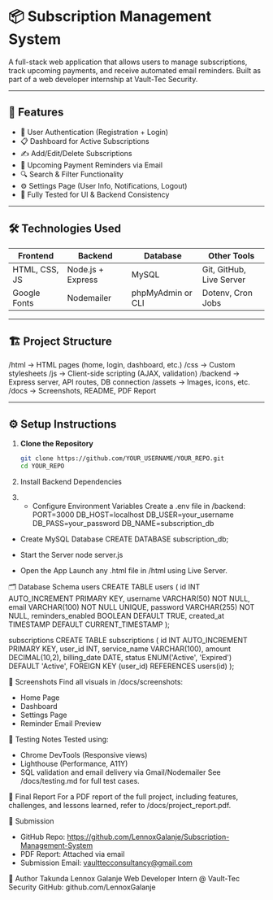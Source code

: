 # 📦 Subscription Management System

A full-stack web application that allows users to manage subscriptions, track upcoming payments, and receive automated email reminders. Built as part of a web developer internship at Vault-Tec Security.

---

## 🚀 Features

- 🔐 User Authentication (Registration + Login)
- 📋 Dashboard for Active Subscriptions
- ✍️ Add/Edit/Delete Subscriptions
- 📅 Upcoming Payment Reminders via Email
- 🔍 Search & Filter Functionality
- ⚙️ Settings Page (User Info, Notifications, Logout)
- 🧪 Fully Tested for UI & Backend Consistency

---

## 🛠️ Technologies Used

| Frontend        | Backend           | Database  | Other Tools              |
|-----------------|-------------------|-----------|---------------------------|
| HTML, CSS, JS   | Node.js + Express | MySQL     | Git, GitHub, Live Server |
| Google Fonts    | Nodemailer        | phpMyAdmin or CLI | Dotenv, Cron Jobs |

---

## 🏗️ Project Structure
/html         → HTML pages (home, login, dashboard, etc.) /css          → Custom stylesheets /js           → Client-side scripting (AJAX, validation) /backend      → Express server, API routes, DB connection /assets       → Images, icons, etc. /docs         → Screenshots, README, PDF Report


---

## ⚙️ Setup Instructions

1. **Clone the Repository**
   ```bash
   git clone https://github.com/YOUR_USERNAME/YOUR_REPO.git
   cd YOUR_REPO

2. Install Backend Dependencies
  
3. - Configure Environment Variables Create a .env file in /backend:
PORT=3000
DB_HOST=localhost
DB_USER=your_username
DB_PASS=your_password
DB_NAME=subscription_db
- Create MySQL Database
CREATE DATABASE subscription_db;
- Start the Server
node server.js


- Open the App Launch any .html file in /html using Live Server.

🗂️ Database Schema
users
CREATE TABLE users (
  id INT AUTO_INCREMENT PRIMARY KEY,
  username VARCHAR(50) NOT NULL,
  email VARCHAR(100) NOT NULL UNIQUE,
  password VARCHAR(255) NOT NULL,
  reminders_enabled BOOLEAN DEFAULT TRUE,
  created_at TIMESTAMP DEFAULT CURRENT_TIMESTAMP
);


subscriptions
CREATE TABLE subscriptions (
  id INT AUTO_INCREMENT PRIMARY KEY,
  user_id INT,
  service_name VARCHAR(100),
  amount DECIMAL(10,2),
  billing_date DATE,
  status ENUM('Active', 'Expired') DEFAULT 'Active',
  FOREIGN KEY (user_id) REFERENCES users(id)
);



📸 Screenshots
Find all visuals in /docs/screenshots:
- Home Page
- Dashboard
- Settings Page
- Reminder Email Preview

🧪 Testing Notes
Tested using:
- Chrome DevTools (Responsive views)
- Lighthouse (Performance, A11Y)
- SQL validation and email delivery via Gmail/Nodemailer
See /docs/testing.md for full test cases.

📝 Final Report
For a PDF report of the full project, including features, challenges, and lessons learned, refer to /docs/project_report.pdf.

📨 Submission
- GitHub Repo: https://github.com/LennoxGalanje/Subscription-Management-System
- PDF Report: Attached via email
- Submission Email: vaulttecconsultancy@gmail.com

🙌 Author
Takunda Lennox Galanje
Web Developer Intern @ Vault-Tec Security
GitHub: github.com/LennoxGalanje


